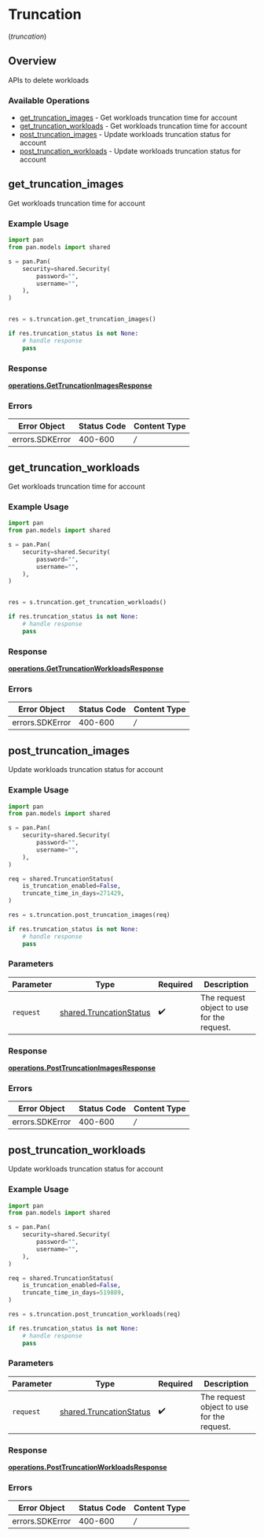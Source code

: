 # Truncation
(*truncation*)

## Overview

APIs to delete workloads

### Available Operations

* [get_truncation_images](#get_truncation_images) - Get workloads truncation time for account
* [get_truncation_workloads](#get_truncation_workloads) - Get workloads truncation time for account
* [post_truncation_images](#post_truncation_images) - Update workloads truncation status for account
* [post_truncation_workloads](#post_truncation_workloads) - Update workloads truncation status for account

## get_truncation_images

Get workloads truncation time for account

### Example Usage

```python
import pan
from pan.models import shared

s = pan.Pan(
    security=shared.Security(
        password="",
        username="",
    ),
)


res = s.truncation.get_truncation_images()

if res.truncation_status is not None:
    # handle response
    pass
```


### Response

**[operations.GetTruncationImagesResponse](../../models/operations/gettruncationimagesresponse.md)**
### Errors

| Error Object    | Status Code     | Content Type    |
| --------------- | --------------- | --------------- |
| errors.SDKError | 400-600         | */*             |

## get_truncation_workloads

Get workloads truncation time for account

### Example Usage

```python
import pan
from pan.models import shared

s = pan.Pan(
    security=shared.Security(
        password="",
        username="",
    ),
)


res = s.truncation.get_truncation_workloads()

if res.truncation_status is not None:
    # handle response
    pass
```


### Response

**[operations.GetTruncationWorkloadsResponse](../../models/operations/gettruncationworkloadsresponse.md)**
### Errors

| Error Object    | Status Code     | Content Type    |
| --------------- | --------------- | --------------- |
| errors.SDKError | 400-600         | */*             |

## post_truncation_images

Update workloads truncation status for account

### Example Usage

```python
import pan
from pan.models import shared

s = pan.Pan(
    security=shared.Security(
        password="",
        username="",
    ),
)

req = shared.TruncationStatus(
    is_truncation_enabled=False,
    truncate_time_in_days=271429,
)

res = s.truncation.post_truncation_images(req)

if res.truncation_status is not None:
    # handle response
    pass
```

### Parameters

| Parameter                                                          | Type                                                               | Required                                                           | Description                                                        |
| ------------------------------------------------------------------ | ------------------------------------------------------------------ | ------------------------------------------------------------------ | ------------------------------------------------------------------ |
| `request`                                                          | [shared.TruncationStatus](../../models/shared/truncationstatus.md) | :heavy_check_mark:                                                 | The request object to use for the request.                         |


### Response

**[operations.PostTruncationImagesResponse](../../models/operations/posttruncationimagesresponse.md)**
### Errors

| Error Object    | Status Code     | Content Type    |
| --------------- | --------------- | --------------- |
| errors.SDKError | 400-600         | */*             |

## post_truncation_workloads

Update workloads truncation status for account

### Example Usage

```python
import pan
from pan.models import shared

s = pan.Pan(
    security=shared.Security(
        password="",
        username="",
    ),
)

req = shared.TruncationStatus(
    is_truncation_enabled=False,
    truncate_time_in_days=519889,
)

res = s.truncation.post_truncation_workloads(req)

if res.truncation_status is not None:
    # handle response
    pass
```

### Parameters

| Parameter                                                          | Type                                                               | Required                                                           | Description                                                        |
| ------------------------------------------------------------------ | ------------------------------------------------------------------ | ------------------------------------------------------------------ | ------------------------------------------------------------------ |
| `request`                                                          | [shared.TruncationStatus](../../models/shared/truncationstatus.md) | :heavy_check_mark:                                                 | The request object to use for the request.                         |


### Response

**[operations.PostTruncationWorkloadsResponse](../../models/operations/posttruncationworkloadsresponse.md)**
### Errors

| Error Object    | Status Code     | Content Type    |
| --------------- | --------------- | --------------- |
| errors.SDKError | 400-600         | */*             |
